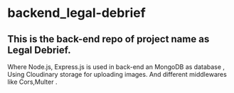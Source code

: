 # backend_legal-debrief

## This is the back-end repo of project name as Legal Debrief.

Where Node.js, Express.js is used in back-end an MongoDB as database , Using Cloudinary storage for uploading images.
And different middlewares like Cors,Multer .
